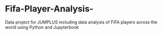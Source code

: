 # Fifa-Player-Analysis-
Data project for JUMPLUS including data analysis of FIFA players across the world using Python and Jupyterbook

